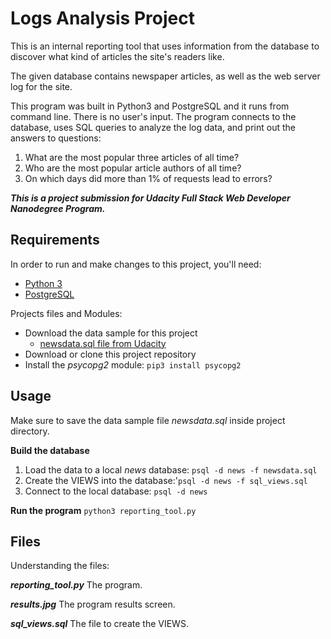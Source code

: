 # Logs Analysis Project
This is an internal reporting tool that uses information from the database to discover what kind of articles the site's readers like.

The given database contains newspaper articles, as well as the web server log for the site. 

This program was built in Python3 and PostgreSQL and it runs from command line.
There is no user's input. The program connects to the database, uses SQL queries to analyze the log data, and print out the answers to questions:

1. What are the most popular three articles of all time? 
2. Who are the most popular article authors of all time?
3. On which days did more than 1% of requests lead to errors?

**_This is a project submission for Udacity Full Stack Web Developer Nanodegree Program._**

## Requirements
In order to run and make changes to this project, you'll need:
- [Python 3](https://www.python.org/)
- [PostgreSQL](https://www.postgresql.org/)

Projects files and Modules: 
- Download the data sample for this project 
  - [newsdata.sql file from Udacity](https://d17h27t6h515a5.cloudfront.net/topher/2016/August/57b5f748_newsdata/newsdata.zip)
- Download or clone this project repository
- Install the *psycopg2* module: `pip3 install psycopg2`

## Usage
Make sure to save the data sample file *newsdata.sql* inside project directory.

**Build the database**
1. Load the data to a local *news* database: `psql -d news -f newsdata.sql`
2. Create the VIEWS into the database:'`psql -d news -f sql_views.sql`
3. Connect to the local database: `psql -d news`

**Run the program**
`python3 reporting_tool.py`

## Files
Understanding the files:

__*reporting_tool.py*__
The program.

__*results.jpg*__
The program results screen.

__*sql_views.sql*__
The file to create the VIEWS.
